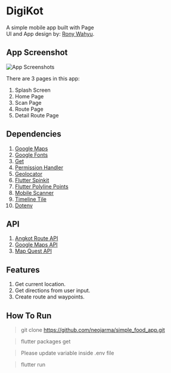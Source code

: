 # DigiKot

A simple mobile app built with Page  
UI and App design by: [Rony Wahyu](https://github.com/ronywahyuu).

## App Screenshot

![App Screenshots](assets/app_screenshots.png)

There are 3 pages in this app:
1. Splash Screen
2. Home Page
3. Scan Page
4. Route Page
5. Detail Route Page

## Dependencies

1. [Google Maps](https://pub.dev/packages/google_maps_flutter)
2. [Google Fonts](https://pub.dev/packages/google_fonts)
3. [Get](https://pub.dev/packages/get)
4. [Permission Handler](https://pub.dev/packages/permission_handler)
5. [Geolocator](https://pub.dev/packages/geolocator)
6. [Flutter Spinkit](https://pub.dev/packages/flutter_spinkit)
7. [Flutter Polyline Points](https://pub.dev/packages/flutter_polyline_points)
8. [Mobile Scanner](https://pub.dev/packages/mobile_scanner)
9. [Timeline Tile](https://pub.dev/packages/timeline_tile)
10. [Dotenv](https://pub.dev/packages/flutter_dotenv)

## API
1. [Angkot Route API](https://angkot-bandung-api.vercel.app/v1/data)
2. [Google Maps API](https://developers.google.com/maps/documentation)
3. [Map Quest API](https://developer.mapquest.com/)

## Features
1. Get current location.
2. Get directions from user input.
3. Create route and waypoints.

## How To Run
> git clone https://github.com/neojarma/simple_food_app.git

> flutter packages get

> Please update variable inside .env file

> flutter run